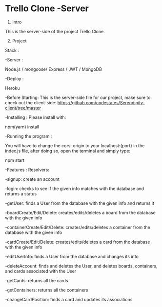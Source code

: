 # Trello Clone -Server
1. Intro

This is the server-side of the project Trello Clone.

2. Project

Stack :​

​-Server :​

Node.js / mongoose/ Express / JWT / MongoDB

​-Deploy :​

Heroku


-Before Starting: This is the server-side file for our project, make sure to check out the client-side: https://github.com/codestates/Serendipity-client/tree/master


-Installing : Please install with:

npm(yarn) install

-Running the program : 

You will have to change the cors: origin to your localhost:{port} in the index.js file, after doing so, open the terminal and simply type: 

npm start 

-Features : Resolvers:

-signup: create an account

-login: checks to see if the given info matches with the database and returns a status

-getUser: finds a User from the database with the given info and returns it

-boardCreate/Edit/Delete: creates/edits/deletes a board from the database with the given info

-containerCreate/Edit/Delete: creates/edits/deletes a container from the database with the given info

-cardCreate/Edit/Delete: creates/edits/deletes a card from the database with the given info

-editUserInfo: finds a User from the database and changes its info

-deleteAccount: finds and deletes the User, and deletes boards, containers, and cards associated with the User

-getCards: returns all the cards

-getContainers: returns all the containers

-changeCardPosition: finds a card and updates its associations
